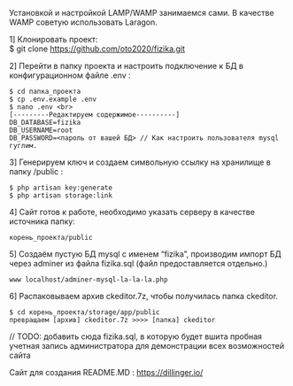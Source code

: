 <p class="has-line-data" data-line-start="0" data-line-end="1">Установкой и настройкой LAMP/WAMP занимаемся сами. В качестве WAMP советую использовать Laragon.</p>
<p class="has-line-data" data-line-start="2" data-line-end="4">1] Клонировать проект:<br>
$ git clone <a href="https://github.com/oto2020/fizika.git">https://github.com/oto2020/fizika.git</a></p>
<p class="has-line-data" data-line-start="5" data-line-end="6">2] Перейти в папку проекта и настроить подключение к БД в конфигурационном файле .env :</p>
<pre><code>$ cd папка_проекта 
$ cp .env.example .env 
$ nano .env &lt;br&gt;
[---------Редактируем содержимое----------]
DB_DATABASE=fizika
DB_USERNAME=root
DB_PASSWORD=<пароль от вашей БД></пароль> // Как настроить пользователя mysql гуглим.
</code></pre>
<p class="has-line-data" data-line-start="15" data-line-end="16">3] Генерируем ключ и создаем символьную ссылку на хранилище в папку /public :</p>
<pre><code>$ php artisan key:generate
$ php artisan storage:link
</code></pre>
<p class="has-line-data" data-line-start="20" data-line-end="21">4] Сайт готов к работе, необходимо указать серверу в качестве источника папку:</p>
<pre><code>корень_проекта/public
</code></pre>
<p class="has-line-data" data-line-start="24" data-line-end="25">5] Создаём пустую БД mysql с именем “fizika”, производим импорт БД через adminer из файла fizika.sql (файл предоставляется отдельно.)</p>
<pre><code>www localhost/adminer-mysql-la-la-la.php
</code></pre>
<p class="has-line-data" data-line-start="28" data-line-end="29">6] Распаковываем архив ckeditor.7z, чтобы получилась папка ckeditor.</p>
<pre><code>$ cd корень_проекта/storage/app/public
превращаем [архив] ckeditor.7z &gt;&gt;&gt;&gt; [папка] ckeditor
</code></pre>
<p class="has-line-data" data-line-start="35" data-line-end="36">// TODO: добавить сюда fizika.sql, в которую будет вшита пробная учетная запись администратора для демонстрации всех возможностей сайта</p>
<p class="has-line-data" data-line-start="37" data-line-end="38">Сайт для создания README.MD : <a href="https://dillinger.io/">https://dillinger.io/</a></p>
